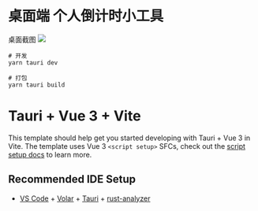 # 桌面端 个人倒计时小工具
桌面截图
<img src="https://p.timewave.top/2022/11/b2087deb42cc1e3a04b15d0167111e70.png" />

```shell
# 开发
yarn tauri dev

# 打包
yarn tauri build
```

# Tauri + Vue 3 + Vite 

This template should help get you started developing with Tauri + Vue 3 in Vite. The template uses Vue 3 `<script setup>` SFCs, check out the [script setup docs](https://v3.vuejs.org/api/sfc-script-setup.html#sfc-script-setup) to learn more.

## Recommended IDE Setup

- [VS Code](https://code.visualstudio.com/) + [Volar](https://marketplace.visualstudio.com/items?itemName=Vue.volar) + [Tauri](https://marketplace.visualstudio.com/items?itemName=tauri-apps.tauri-vscode) + [rust-analyzer](https://marketplace.visualstudio.com/items?itemName=rust-lang.rust-analyzer)
